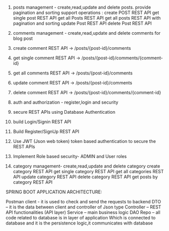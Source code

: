 
1) posts management - create,read,update and delete posts. provide pagination and sorting support
operations :
create POST REST API
get single post REST API
get all Posts REST API
get all posts REST API with pagination and sorting
update Post REST API
delete Post REST API

2) comments management - create,read,update and delete comments for blog post

1) create comment REST API -> /posts/{post-id}/comments
2) get single comment REST API -> /posts/{post-id}/comments/{comment-id}
3) get all comments REST API -> /posts/{post-id}/comments
4) update comment REST API -> /posts/{post-id}/comments
5) delete comment REST API -> /posts/{post-id}/comments/{comment-id}


3) auth and authorization - register,login and security

1) secure REST APIs using Database Authentication
2) build Login/Signin REST API
3) Build Register/SignUp REST API
4) Use JWT (Json web token) token based authentication to secure the REST APIs
5) Implement Role based security- ADMIN and User roles


4) category management- create,read,update and delete category
create category REST API
get single category REST API
get all categories REST API
update category REST API
delete category REST API
get posts by category REST API

SPRING BOOT APPLICATION ARCHITECTURE:
 

Postman client -  it is used to check and send the requests to backend
DTO – it is the data between client and controller of Json type
Controller – REST API functionalities (API layer)
Service – main business logic
DAO Repo – all code related to database is in layer of application
Which is connected to database and it is the persistence logic,it communicates with database

